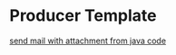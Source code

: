 
# Producer Template #
[send mail with attachment from java code](http://camel.465427.n5.nabble.com/ProducerTemplate-for-sending-mails-with-attachements-td5605511.html)